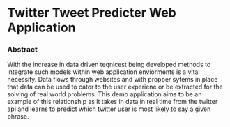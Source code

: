 # Twitter Tweet Predicter Web Application

### Abstract
With the increase in data driven teqnicest being developed methods to integrate such models within web application enviorments is a vital necessity. Data flows through websites and with propper sytems in place that data can be used to cator to the user experiene or be extracted for the solving of real world problems. This demo application aims to be an example of this relationship as it takes in data in real time from the twitter api and learns to predict which twitter user is most likely to say a given phrase.
